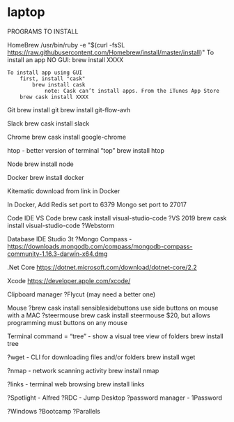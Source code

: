 # laptop

PROGRAMS TO INSTALL

HomeBrew
	/usr/bin/ruby -e "$(curl -fsSL https://raw.githubusercontent.com/Homebrew/install/master/install)"
	To install an app NO GUI:
		brew install XXXX

	To install app using GUI
		first, install "cask"
			brew install cask
				note: Cask can’t install apps. From the iTunes App Store
		brew cask install XXXX

Git
	brew install git
	brew install git-flow-avh
		

Slack
	brew cask install slack

Chrome
	brew cask install google-chrome 

htop - better version of terminal “top”
	brew install htop

Node
	brew install node

Docker
	brew install docker

Kitematic
	download from link in Docker

In Docker, Add
	Redis
		set port to 6379
	Mongo
		set port to 27017

Code IDE
	VS Code
		brew cask install visual-studio-code
	?VS 2019
			brew cask install visual-studio-code
	?Webstorm

Database IDE
	Studio 3t
	?Mongo Compass - https://downloads.mongodb.com/compass/mongodb-compass-community-1.16.3-darwin-x64.dmg

.Net Core
	https://dotnet.microsoft.com/download/dotnet-core/2.2

Xcode
	https://developer.apple.com/xcode/

Clipboard manager
	?Flycut (may need a better one)

Mouse
	?brew cask install sensiblesidebuttons
		use side buttons on mouse with a MAC
	?steermouse
		brew cask install steermouse
		$20, but allows programming must buttons on any mouse

Terminal command = “tree” - show a visual tree view of folders
	brew install tree

?wget - CLI for downloading files and/or folders
	brew install wget

?nmap - network scanning activity
	brew install nmap

?links - terminal web browsing
	brew install links

?Spotlight - Alfred
?RDC - Jump Desktop
?password manager - 1Password

?Windows
	?Bootcamp
	?Parallels


